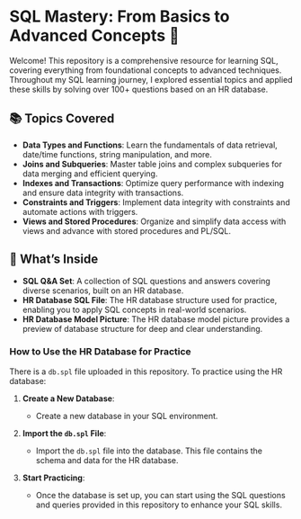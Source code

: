 # SQL Mastery: From Basics to Advanced Concepts 🚀

Welcome! This repository is a comprehensive resource for learning SQL, covering everything from foundational concepts to advanced techniques. Throughout my SQL learning journey, I explored essential topics and applied these skills by solving over 100+ questions based on an HR database.

## 📚 Topics Covered
- **Data Types and Functions**: Learn the fundamentals of data retrieval, date/time functions, string manipulation, and more.
- **Joins and Subqueries**: Master table joins and complex subqueries for data merging and efficient querying.
- **Indexes and Transactions**: Optimize query performance with indexing and ensure data integrity with transactions.
- **Constraints and Triggers**: Implement data integrity with constraints and automate actions with triggers.
- **Views and Stored Procedures**: Organize and simplify data access with views and advance with stored procedures and PL/SQL.

## 📂 What’s Inside
- **SQL Q&A Set**: A collection of SQL questions and answers covering diverse scenarios, built on an HR database.
- **HR Database SQL File**: The HR database structure used for practice, enabling you to apply SQL concepts in real-world scenarios.
- **HR Database Model Picture**: The HR database model picture provides a preview of database structure for deep and clear understanding.

### How to Use the HR Database for Practice
There is a `db.spl` file uploaded in this repository. To practice using the HR database:
1. **Create a New Database**: 
   - Create a new database in your SQL environment.
   
2. **Import the `db.spl` File**:
   - Import the `db.spl` file into the database. This file contains the schema and data for the HR database.
   
3. **Start Practicing**:
   - Once the database is set up, you can start using the SQL questions and queries provided in this repository to enhance your SQL skills.

